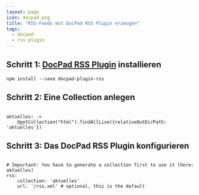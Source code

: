 ```yaml
---
layout: page
icon: docpad.png
title: "RSS-Feeds mit DocPad RSS Plugin erzeugen"
tags:
  - docpad
  - rss plugin
---
```

## Schritt 1: [DocPad RSS Plugin][1] installieren

`npm install --save docpad-plugin-rss`


## Schritt 2: Eine Collection anlegen

<pre><code class="lang-ruby">
aktuelles: ->
	@getCollection("html").findAllLive({relativeOutDirPath: 'aktuelles'})
</code></pre>

## Schritt 3: Das DocPad RSS Plugin konfigurieren

<pre><code class="lang-ruby">
# Important: You have to generate a collection first to use it (here: aktuelles)
rss:
	collection: 'aktuelles'
	url: '/rss.xml' # optional, this is the default
</code></pre>




[1]: https://github.com/hurrymaplelad/docpad-plugin-rss